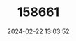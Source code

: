 ---
title: "158661"
category: "Procordulia smithii"
draft: false
date: 2024-02-22 13:03:52
languages:
  English: ["Ranger Dragonfly"]
---